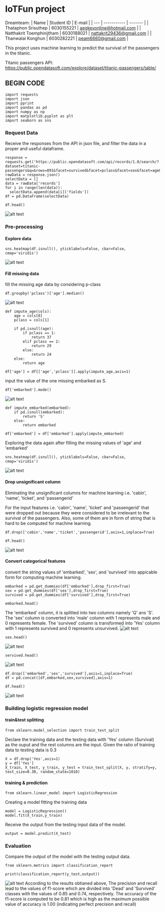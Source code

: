 # IoTFun project
Dreamteam:
| Name | Student ID | E-mail |
| --- | ----------- | ------- |
| Thataphon Srisuthep | 6030155221 | aegkevonline@hotmail.com |
| Natthakrit Toemphinijtham | 6030188021 | nattakrit29436@gmail.com |
| Thanwalai Konghun | 6030282221 | peam6660@gmail.com |

This project uses machine learning to predict the survival of the passengers in the titanic.

Titanic passengers API: https://public.opendatasoft.com/explore/dataset/titanic-passengers/table/


## BEGIN CODE
```
import requests
import json
import pprint
import pandas as pd
import numpy as np
import matplotlib.pyplot as plt
import seaborn as sns
```

### Request Data
Receive the responses from the API in json file, and filter the data in a proper and useful dataframe.
```
response = requests.get('https://public.opendatasoft.com/api/records/1.0/search/?dataset=titanic-passengers&q=&rows=891&facet=survived&facet=pclass&facet=sex&facet=age&facet=embarked')
rawData = response.json()
selectData = []
data = rawData['records']
for i in range(len(data)):
  selectData.append(data[i]['fields'])
df = pd.DataFrame(selectData)

df.head()
```
![alt text](picture/picture1.png)

### Pre-processing
#### Explore data
```
sns.heatmap(df.isnull(), yticklabels=False, cbar=False, cmap='viridis')
```
![alt text](picture/picture2.png)

#### Fill missing data
fill the missing age data by considering p-class
```
df.groupby('pclass')['age'].median()
```
![alt text](picture/picture3.png)
```
def impute_age(cols):
    age = cols[0]
    pclass = cols[1]
    
    if pd.isnull(age):
        if pclass == 1:
            return 37
        elif pclass == 2:
            return 29
        else:
            return 24
    else:
        return age

df['age'] = df[['age','pclass']].apply(impute_age,axis=1)
```

input the value of the one missing embarked as S.
```
df['embarked'].mode()
```
![alt text](picture/picture4.png)
```
def impute_embarked(embarked):   
    if pd.isnull(embarked):
        return 'S'
    else:
        return embarked

df['embarked'] = df['embarked'].apply(impute_embarked)
```
Exploring the data again after filling the missing values of 'age' and 'embarked'
```
sns.heatmap(df.isnull(), yticklabels=False, cbar=False, cmap='viridis')
```
![alt text](picture/picture5.png)

#### Drop unsignificant column
Eliminating the unsignificant columns for machine learning i.e. 'cabin', 'name', 'ticket', and 'passengerid'

For the input features i.e. 'cabin', 'name', 'ticket' and  'passengerid' that were dropped out because they were considered to be irrelevant to the survival of the passengers. Also, some of them are in form of string that is hard to be computed for machine learning.
```
df.drop(['cabin','name','ticket','passengerid'],axis=1,inplace=True)

df.head()
```
![alt text](picture/picture6.png)

#### Convert categorical features
convert the string values of 'embarked', 'sex', and 'survived' into appicable form for computing machine learning.
```
embarked = pd.get_dummies(df['embarked'],drop_first=True)
sex = pd.get_dummies(df['sex'],drop_first=True)
survived = pd.get_dummies(df['survived'],drop_first=True)

embarked.head()
```
The 'embarked' column, it is splitted into two columns namely 'Q' ans 'S'. The 'sex' column is converted into 'male' column with 1 represents male and 0 represents female. The 'survived' column is transformed into 'Yes' column with 1 represents survived and 0 represents unsurvived.
![alt text](picture/picture7.png)
```
sex.head()
```
![alt text](picture/picture8.png)
```
servived.head()
```
![alt text](picture/picture9.png)
```
df.drop(['embarked','sex','survived'],axis=1,inplace=True)
df = pd.concat([df,embarked,sex,survived],axis=1)

df.head()
```
![alt text](picture/picture10.png)

### Building logistic regression model
#### train&test splitting
```
from sklearn.model_selection import train_test_split
```
Declare the training data and the testing data with 'Yes' column (Survival) as the ouput and the rest columns are the input. Given the ratio of training data to testing data is 0.3
```
X = df.drop('Yes',axis=1)
y = df['Yes']
X_train, X_test, y_train, y_test = train_test_split(X, y, stratify=y, test_size=0.30, random_state=1010)
```
#### training & prediction
```
from sklearn.linear_model import LogisticRegression
```
Creating a model fitting the training data
```
model = LogisticRegression()
model.fit(X_train,y_train)
```



Receive the output from the testing input data of the model.
```
output = model.predict(X_test)
```
### Evaluation
Compare the output of the model with the testing output data.
```
from sklearn.metrics import classification_report
```
```
print(classification_report(y_test,output))
```
![alt text](picture/picture11.png)
According to the results obtianed above, The precision and recall lead to the values of f1-score which are divided into 'Dead' and 'Survived' classes with the values of 0.85 and 0.74, respectively. The accuracy of the f1-score is computed to be 0.81 which is high as the maximum possible value of accuracy is 1.00 (indicating perfect precision and recall)

